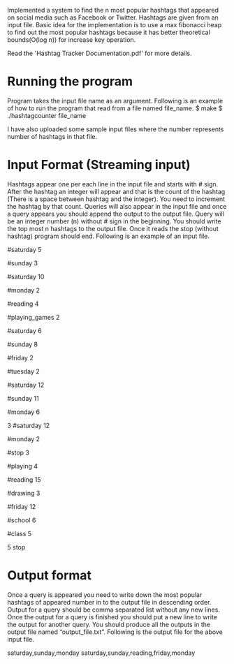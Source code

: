 Implemented a system to find the n most popular hashtags that appeared on social media such as Facebook or Twitter. Hashtags are given from an input file. 
Basic idea for the implementation is to use a max fibonacci heap to find out the most popular hashtags because it has better theoretical bounds(O(log n)) for increase key operation. 

Read the 'Hashtag Tracker Documentation.pdf' for more details.

Running the program
====================

Program takes the input file name as an argument. Following is an example of how to run the program that read from a file named file_name. 
$ make
$ ./hashtagcounter file_name

I have also uploaded some sample input files where the number represents number of hashtags in that file.

Input Format (Streaming input)
==============================

Hashtags appear one per each line in the input file and starts with # sign. After the hashtag an integer will appear and that is the count of the hashtag (There is a space between hashtag and the integer). You need to increment the hashtag by that count. Queries will also appear in the input file and once a query appears you should append the output to the output file. Query will be an integer number (n) without # sign in the beginning. You should write the top most n hashtags to the output file. Once it reads the stop (without hashtag) program should end. Following is an example of an input file. 

\#saturday 5 

\#sunday 3 

\#saturday 10 

\#monday 2 

\#reading 4 

\#playing_games 2 

\#saturday 6 

\#sunday 8 

\#friday 2 

\#tuesday 2 

\#saturday 12 

\#sunday 11 

\#monday 6 

3 
\#saturday 12 

\#monday 2 

\#stop 3 

\#playing 4 

\#reading 15 

\#drawing 3 

\#friday 12 

\#school 6 

\#class 5

5 
stop 

Output format
============= 

Once a query is appeared you need to write down the most popular hashtags of appeared number in to the output file in descending order. Output for a query should be comma separated list without any new lines. Once the output for a query is finished you should put a new line to write the output for another query. You should produce all the outputs in the output file named “output_file.txt”. 
Following is the output file for the above input file. 

saturday,sunday,monday 
saturday,sunday,reading,friday,monday
